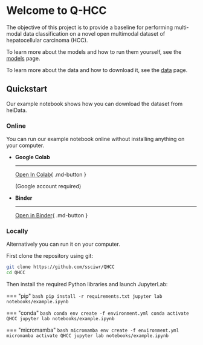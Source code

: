 # Welcome to Q-HCC

The objective of this project is to provide a baseline for performing multi-modal data classification on a novel open multimodal dataset of hepatocellular carcinoma (HCC).

To learn more about the models and how to run them yourself, see the [models](models.md) page.

To learn more about the data and how to download it, see the [data](data.md) page.

## Quickstart

Our example notebook shows how you can download the dataset from heiData.

### Online

You can run our example notebook online without installing anything on your computer.

<div class="grid cards" markdown>

-   __Google Colab__

    ---

	[Open In Colab](https://colab.research.google.com/github/ssciwr/QHCC/blob/main/notebooks/example.ipynb){ .md-button }

    (Google account required)

-   __Binder__

    ---

	[Open in Binder](https://mybinder.org/v2/gh/ssciwr/QHCC/HEAD?labpath=notebooks%2Fexample.ipynb){ .md-button }
</div>

### Locally

Alternatively you can run it on your computer.

First clone the repository using git:

```bash
git clone https://github.com/ssciwr/QHCC
cd QHCC
```

Then install the required Python libraries and launch JupyterLab:

=== "pip"
    ```bash
    pip install -r requirements.txt
    jupyter lab notebooks/example.ipynb
    ```

=== "conda"
    ```bash
    conda env create -f environment.yml
    conda activate QHCC
    jupyter lab notebooks/example.ipynb
    ```

=== "micromamba"
    ```bash
    micromamba env create -f environment.yml
    micromamba activate QHCC
    jupyter lab notebooks/example.ipynb
    ```

